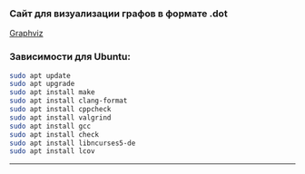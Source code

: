 ### Сайт для визуализации графов в формате .dot

[Graphviz](https://dreampuf.github.io//GraphvizOnline/)

### Зависимости для Ubuntu:

```bash
sudo apt update
sudo apt upgrade
sudo apt install make
sudo apt install clang-format
sudo apt install cppcheck
sudo apt install valgrind
sudo apt install gcc
sudo apt install check
sudo apt install libncurses5-de
sudo apt install lcov
```
___
